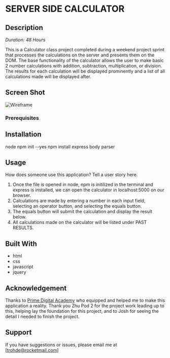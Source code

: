 
# SERVER SIDE CALCULATOR

## Description

_Duration: 48 Hours_

This is a Calculator class project completed during a weekend project sprint that processes the calculations on the server and presents them on the DOM. The base functionality of the calculator allows the user to make basic 2 number calculations with addition, subtraction, multiplication, or division. The results for each calculation will be displayed prominently and a list of all calculations made will be displayed after. 



## Screen Shot

![Wireframe](baseMode.png)


### Prerequisites


## Installation

node
npm init --yes
npm install express
body parser

## Usage
How does someone use this application? Tell a user story here.

1. Once the file is opened in node, npm is initilized in the terminal and express is installed, we can open the calculator in localhost:5000 on our browser.
2. Calculations are made by entering a number in each input field, selecting an operator button, and selecting the equals button.
3. The equals button will submit the calculation and display the result below.
4. All calculations made on the calculator will be listed under PAST RESULTS.


## Built With

- html
- css
- javascript
- jquery



## Acknowledgement
Thanks to [Prime Digital Academy](www.primeacademy.io) who equipped and helped me to make this application a reality. Thank you Zhu Pod 2 for the project work leading up to this, helping lay the foundation for this project, and to Josh for seeing the detail I needed to finish the project.

## Support
If you have suggestions or issues, please email me at [trohde@rocketmail.com]
